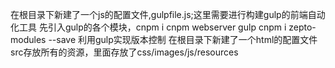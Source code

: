 在根目录下新建了一个js的配置文件,gulpfile.js;这里需要进行构建gulp的前端自动化工具
先引入gulp的各个模块，cnpm i
cnpm webserver
gulp
cnpm i zepto-modules --save
利用gulp实现版本控制
在根目录下新建了一个html的配置文件
src存放所有的资源，里面存放了css/images/js/resources